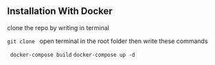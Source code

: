 ## Installation With Docker

clone the repo by writing in terminal

`git clone `
open terminal in the root folder then write these commands

` docker-compose build`
`docker-compose up -d `

##